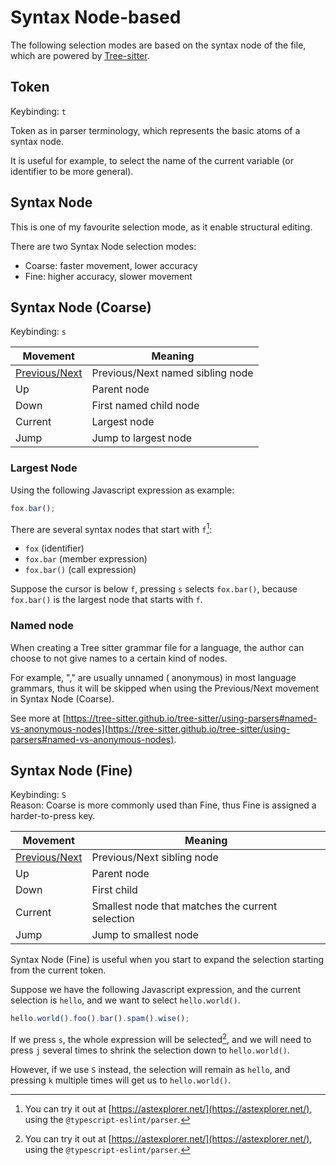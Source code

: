 # Syntax Node-based

The following selection modes are based on the syntax node of the file, which are
powered by [Tree-sitter](https://github.com/tree-sitter).

## Token

Keybinding: `t`

Token as in parser terminology, which represents the basic atoms of a syntax node.

It is useful for example, to select the name of the current variable (or identifier to be more general).

## Syntax Node

This is one of my favourite selection mode, as it enable structural editing.

There are two Syntax Node selection modes:

- Coarse: faster movement, lower accuracy
- Fine: higher accuracy, slower movement

## Syntax Node (Coarse)

Keybinding: `s`

| Movement                                           | Meaning                          |
| -------------------------------------------------- | -------------------------------- |
| [Previous/Next](../core-movements.md#previousnext) | Previous/Next named sibling node |
| Up                                                 | Parent node                      |
| Down                                               | First named child node           |
| Current                                            | Largest node                     |
| Jump                                               | Jump to largest node             |

### Largest Node

Using the following Javascript expression as example:

```js
fox.bar();
```

There are several syntax nodes that start with `f`[^1]:

- `fox` (identifier)
- `fox.bar` (member expression)
- `fox.bar()` (call expression)

Suppose the cursor is below `f`, pressing `s` selects `fox.bar()`, because `fox.bar()` is the largest node that starts with `f`.

[^1]: You can try it out at [https://astexplorer.net/](https://astexplorer.net/), using the `@typescript-eslint/parser`.

### Named node

When creating a Tree sitter grammar file for a language, the author can choose
to not give names to a certain kind of nodes.

For example, "," are usually unnamed (
anonymous) in most language grammars, thus it will be skipped when using the
Previous/Next movement in Syntax Node (Coarse).

See more at [https://tree-sitter.github.io/tree-sitter/using-parsers#named-vs-anonymous-nodes](https://tree-sitter.github.io/tree-sitter/using-parsers#named-vs-anonymous-nodes).

## Syntax Node (Fine)

Keybinding: `S`  
Reason: Coarse is more commonly used than Fine, thus Fine is assigned a harder-to-press key.

| Movement                                           | Meaning                                          |
| -------------------------------------------------- | ------------------------------------------------ |
| [Previous/Next](../core-movements.md#previousnext) | Previous/Next sibling node                       |
| Up                                                 | Parent node                                      |
| Down                                               | First child                                      |
| Current                                            | Smallest node that matches the current selection |
| Jump                                               | Jump to smallest node                            |

Syntax Node (Fine) is useful when you start to expand the selection starting from the current token.

Suppose we have the following Javascript expression, and the current selection is `hello`, and we want to select `hello.world()`.

```js
hello.world().foo().bar().spam().wise();
```

If we press `s`, the whole expression will be selected[^1], and we will need to press `j` several times to shrink the selection down to `hello.world()`.

However, if we use `S` instead, the selection will remain as `hello`, and pressing `k` multiple times will get us to `hello.world()`.

[^1]: See [Largest Node](#largest-node)
